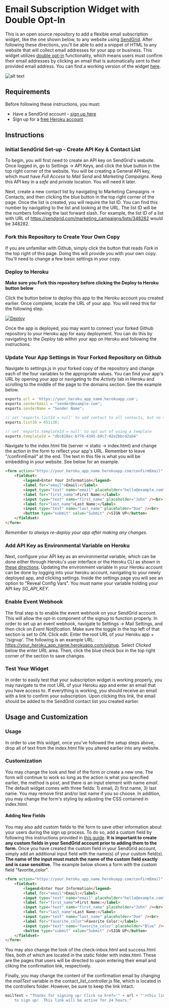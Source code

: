 # Email Subscription Widget with Double Opt-In

This is an open source repository to add a flexible email subscription widget, like the one shown below, to any website using [SendGrid](https://sendgrid.com/). After following these directions, you'll be able to add a snippet of HTML to any website that will collect email addresses for your app or business. This widget utilizes [double opt-in](https://sendgrid.com/docs/Glossary/opt_in_email.html) functionality, which means users must confirm their email addresses by clicking an email that is automatically sent to their provided email address. You can find a working version of the widget [here](https://dc-opt-in.herokuapp.com/). 

![alt text](https://github.com/devchas/sendgrid_subscription_widget/blob/master/server/static/sample-form.png "Sample Form")

## Requirements

Before following these instructions, you must:
* Have a SendGrid account - [sign up here](https://sendgrid.com/pricing/)
* Sign up for a [free Heroku account](https://signup.heroku.com/)

## Instructions

### Initial SendGrid Set-up - Create API Key & Contact List
To begin, you will first need to create an API key on SendGrid's website. Once logged in, go to Settings -> API Keys, and click the blue button in the top right corner of the website.  You will be creating a General API key, which must have *Full Access* to *Mail Send* and *Marketing Campaigns*.  Keep this API key in a *safe* and *private* location.  You will need it later.

Next, create a new contact list by navigating to Marketing Campaigns -> Contacts, and then clicking the blue button in the top right corner of the page. Once the list is created, you will require the list ID.  You can find this number by navigating to the list and looking at the URL.  The list ID will be the numbers following the last forward slash.  For example, the list ID of a list with URL of https://sendgrid.com/marketing_campaigns/lists/348282 would be 348282.

### Fork this Repository to Create Your Own Copy
If you are unfamiliar with Github, simply click the button that reads *Fork* in the top right of this page. Doing this will provide you with your own copy.  You'll need to change a few basic settings in your copy.

### Deploy to Heroku

**Make sure you Fork this repository before clicking the Deploy to Heroku button below**

Click the button below to deploy this app to the Heroku account you created earlier.  Once complete, locate the URL of your app.  You will need this for the following step.

[![Deploy](https://www.herokucdn.com/deploy/button.png)](https://heroku.com/deploy)

Once the app is deployed, you may want to connect your forked Github repository to your Heroku app for easy deployment. You can do this by navigating to the *Deploy* tab within your app on Heroku and following the instructions.

### Update Your App Settings in Your Forked Repository on Github
Navigate to settings.js in your forked copy of the repository and change each of the four variables to the appropriate values. You can find your app's URL by opening your app or navigating to the *Activity* tab in Heroku and scrolling to the middle of the page to the domains section. See the example below.

```javascript
exports.url = 'https://your_heroku_app_name.herokuapp.com';
exports.senderEmail = "sender@example.com";
exports.senderName = "Sender Name";

// set 'exports.listId = null' to add contact to all contacts, but no specific list
exports.listID = 651138;

// set 'exports.templateId = null' to opt out of using a template
exports.templateId = "dbc810ec-b776-4345-b0c7-02e2bbcd2ab4"
```

Navigate to the index.html file (server -> static -> index.html) and change the action in the form to reflect your app's URL. Remember to leave "/confirmEmail" at the end. The text in this file is what you will be embedding in your website. See below for an example.

```html
<form action="https://your_heroku_app_name.herokuapp.com/confirmEmail" method="post">
	<fieldset>
		<legend>Enter Your Information</legend>
		<label for="email">Email:</label>
		<input type="text" name="email" placeholder="hello@example.com" /><br>
		<label for="first_name">First Name:</label>		
		<input type="text" name="first_name" placeholder="John" /><br>
		<label for="last_name">Last Name:</label>
		<input type="text" name="last_name" placeholder="Doe" /><br>
		<button type="submit" value="Submit" />SIGN UP</button>
	</fieldset>
</form>
```

*Remember to always re-deploy your app after making any changes.*

### Add API Key as Environmental Variable on Heroku
Next, configure your API key as an environmental variable, which can be done either through Heroku's user interface or the Heroku CLI as shown in [these directions](https://devcenter.heroku.com/articles/config-vars). Updating the environment variable in your Heroku account can be done by logging into your heroku account, navigating to your newly deployed app, and clicking settings. Inside the settings page you will see an option to "Reveal Config Vars".  You must name your variable holding your API key *SG_API_KEY*.

### Enable Event Webhook
The final step is to enable the event webhook on your SendGrid account. This will allow the opt-in component of the signup to function properly. In order to set up an event webhook, navigate to Settings -> Mail Settings, and then click on *Event Notification*.  Make sure the toggle in the top left of that section is set to *ON*. Click edit. Enter the root URL of your Heroku app + '/signup'. The following is an example URL: https://your_heroku_app_name.herokuapp.com/signup. Select *Clicked* below the enter URL area. Then, click the blue check box in the top right corner of the section to save changes.

### Test Your Widget
In order to easily test that your subscription widget is working properly, you may navigate to the root URL of your Heroku app and enter an email that you have access to. If everything is working, you should receive an email with a link to confirm your subscription. Upon clicking this link, the email should be added to the SendGrid contact list you created earlier.

## Usage and Customization

### Usage

In order to use this widget, once you've followed the setup steps above, drop all of text from the index.html file you altered earlier into any website.

### Customization

You may change the look and feel of the form or create a new one.  The form will continue to work so long as the action is what you specified earlier, the method is post, and there is an input element with name *email*.  The default widget comes with three fields: 1) email, 2) first name, 3) last name.  You may remove first and/or last name if you so choose.  In addition, you may change the form's styling by adjusting the CSS contained in index.html.

#### Adding New Fields
You may also add custom fields to the form to save other information about your users during the sign up process. To do so, add a custom field by following this instructions provided in [this guide](https://sendgrid.com/docs/User_Guide/Marketing_Campaigns/custom_fields.html).  **It is important to create any custom fields in your SendGrid account prior to adding them to the form.**  Once you have created the custom field in your SendGrid account, simply add an additional input field with the name(s) of your custom field(s).  **The name of the input must match the name of the custom field exactly and is case sensitive.** The example below shows a form with the custom field "favorite_color".

```html
<form action="https://your_heroku_app_name.herokuapp.com/confirmEmail" method="post">
	<fieldset>
		<legend>Enter Your Information</legend>
		<label for="email">Email:</label>
		<input type="text" name="email" placeholder="hello@example.com" /><br>
		<label for="first_name">First Name:</label>		
		<input type="text" name="first_name" placeholder="John" /><br>
		<label for="last_name">Last Name:</label>
		<input type="text" name="last_name" placeholder="Doe" /><br>
		<label for="favorite_color">Favorite Color:</label>
		<input type="text" name="favorite_color" placeholder="Blue" /><br>
		<button type="submit" value="Submit" />SIGN UP</button>
	</fieldset>
</form>
```

You may also change the look of the check-inbox.html and success.html files, both of which are located in the static folder with index.html.  These are the pages that users will be directed to upon entering their email and cliking the confirmation link, respectively.

Finally, you may change the content of the confirmation email by changing the *mailText* variable in the contact_list_controller.js file, which is located in the controllers folder. However, be sure to keep the link intact.

```javascript
mailText = "Thanks for signing up! Click <a href='" + url + "'>this link</a> \
	to sign up!  This link will be active for 24 hours."
```
 
